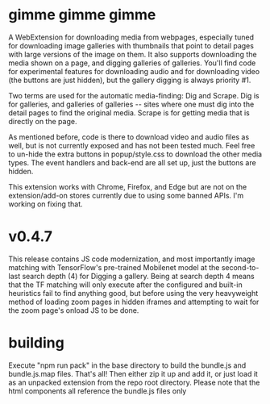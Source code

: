 # gimme gimme gimme
A WebExtension for downloading media from webpages, especially tuned for downloading image galleries with thumbnails that point to detail pages with large versions of the image on them. It also supports downloading the media shown on a page, and digging galleries of galleries. You'll find code for experimental features for downloading audio and for downloading video (the buttons are just hidden), but the gallery digging is always priority #1.

Two terms are used for the automatic media-finding: Dig and Scrape. Dig is for galleries, and galleries of galleries -- sites where one must dig into the detail pages to find the original media. Scrape is for getting media that is directly on the page. 

As mentioned before, code is there to download video and audio files as well, but is not currently exposed and has not been tested much. Feel free to un-hide the extra buttons in popup/style.css to download the other media types. The event handlers and back-end are all set up, just the buttons are hidden.

This extension works with Chrome, Firefox, and Edge but are not on the extension/add-on stores currently due to using some banned APIs. I'm working on fixing that.

# v0.4.7
This release contains JS code modernization, and most importantly image matching with TensorFlow's pre-trained Mobilenet model at the second-to-last search depth (4) for Digging a gallery. Being at search depth 4 means that the TF matching will only execute after the configured and built-in heuristics fail to find anything good, but before using the very heavyweight method of loading zoom pages in hidden iframes and attempting to wait for the zoom page's onload JS to be done.

# building
Execute "npm run pack" in the base directory to build the bundle.js and bundle.js.map files. That's all! Then either zip it up and add it, or just load it as an unpacked extension from the repo root directory. Please note that the html components all reference the bundle.js files only
